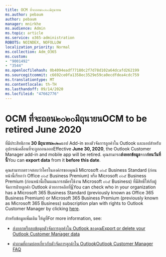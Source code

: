```yaml
---
title: OCM ที่จะถอน๒๐๒๐มิถุนายน
ms.author: pebaum
author: pebaum
manager: mnirkhe
ms.audience: Admin
ms.topic: article
ms.service: o365-administration
ROBOTS: NOINDEX, NOFOLLOW
localization_priority: Normal
ms.collection: Adm_O365
ms.custom:
- "9001492"
- "3544"
ms.openlocfilehash: 0b4094eadf77180c2f7d78d102a64dcafd262199
ms.sourcegitcommit: c6692ce0fa1358ec3529e59ca0ecdfdea4cdc759
ms.translationtype: MT
ms.contentlocale: th-TH
ms.lasthandoff: 09/14/2020
ms.locfileid: "47662776"
---
```

# <a name="ocm-to-be-retired-june-2020"></a><span data-ttu-id="3c8dc-102">OCM ที่จะถอน๒๐๒๐มิถุนายน</span><span class="sxs-lookup"><span data-stu-id="3c8dc-102">OCM to be retired June 2020</span></span>


<span data-ttu-id="3c8dc-103">ที่มีประสิทธิภาพ **30 มิถุนายน๒๐๒๐**แอป Add-in ของตัวจัดการลูกค้าใน Outlook และแอปสำหรับอุปกรณ์เคลื่อนที่จะถูกถอนออก</span><span class="sxs-lookup"><span data-stu-id="3c8dc-103">Effective **June 30, 2020**, the Outlook Customer Manager add-in and mobile app will be retired.</span></span> <span data-ttu-id="3c8dc-104">คุณสามารถ**ส่งออกข้อมูล**จาก**ก่อนวันที่นี้**</span><span class="sxs-lookup"><span data-stu-id="3c8dc-104">You can  **export data**  from it  **before this date**.</span></span>  

<span data-ttu-id="3c8dc-105">คุณสามารถตรวจสอบว่าใครในองค์กรของคุณมี Microsoft ๓๖๕ Business Standard (ก่อนหน้านี้เรียกว่า Office ๓๖๕ Business Premium) หรือ Microsoft ๓๖๕ Business Premium (ก่อนหน้านี้เป็นแผนการสมัครใช้งาน Microsoft ๓๖๕ Business) ที่มีสิทธิ์ให้กับผู้จัดการฝ่ายลูกค้า Outlook ด้วยการคลิกที่[นี่](https://admin.microsoft.com/AdminPortal/Home?ref=/users)</span><span class="sxs-lookup"><span data-stu-id="3c8dc-105">You can check who in your organization has a Microsoft 365 Business Standard (previously known as Office 365 Business Premium) or Microsoft 365 Business Premium (previously known as Microsoft 365 Business) subscription plan with rights to Outlook Customer Manager by clicking [here](https://admin.microsoft.com/AdminPortal/Home?ref=/users).</span></span>

<span data-ttu-id="3c8dc-106">สำหรับข้อมูลเพิ่มเติม ให้ดูที่</span><span class="sxs-lookup"><span data-stu-id="3c8dc-106">For more information, see:</span></span>

- [<span data-ttu-id="3c8dc-107">ส่งออกหรือลบข้อมูลตัวจัดการลูกค้าใน Outlook ของคุณ</span><span class="sxs-lookup"><span data-stu-id="3c8dc-107">Export or delete your Outlook Customer Manager data</span></span>](https://support.office.com/article/1a421cb4-e8de-4b44-bfb8-710b92820439)

- [<span data-ttu-id="3c8dc-108">คำถามที่ถามบ่อยเกี่ยวกับตัวจัดการลูกค้าใน Outlook</span><span class="sxs-lookup"><span data-stu-id="3c8dc-108">Outlook Customer Manager FAQ</span></span>](https://support.office.com/article/88e127ca-43a1-4c9d-8d52-6ad3a80f9c32)
